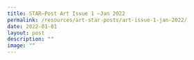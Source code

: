 ```yaml
---
title: STAR–Post Art Issue 1 –Jan 2022
permalink: /resources/art-star-posts/art-issue-1-jan-2022/
date: 2022-01-01
layout: post
description: ""
image: ""
---
```

